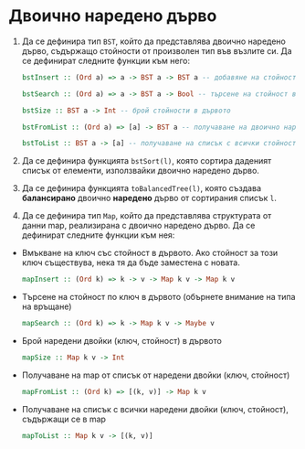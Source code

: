 # Двоично наредено дърво

1. Да се дефинира тип `BST`, който да представлява двоично наредено дърво,
съдържащо стойности от произволен тип във възлите си. Да се дефинират следните
функции към него:

   ```haskell
   bstInsert :: (Ord a) => a -> BST a -> BST a -- добавяне на стойност в дървото
   ```

   ```haskell
   bstSearch :: (Ord a) => a -> BST a -> Bool -- търсене на стойност в дървото
   ```

   ```haskell
   bstSize :: BST a -> Int -- брой стойности в дървото
   ```

   ```haskell
   bstFromList :: (Ord a) => [a] -> BST a -- получаване на двоично наредено дърво от списък със стойности
   ```

   ```haskell
   bstToList :: BST a -> [a] -- получаване на списък с всички стойности в дървото
   ```

1. Да се дефинира функцията `bstSort(l)`, която сортира даденият списък от елементи, използвайки двоично наредено дърво.

1. Да се дефинира функцията `toBalancedTree(l)`, която създава
**балансирано** двоично **наредено** дърво от сортирания списък `l`.

1. Да се дефинира тип `Map`, който да представлява структурата от данни map,
реализирана с двоично наредено дърво. Да се дефинират следните функции към нея:

- Вмъкване на ключ със
стойност в дървото. Ако стойност за този ключ съществува, нека тя да бъде
заместена с новата.

    ```haskell
    mapInsert :: (Ord k) => k -> v -> Map k v -> Map k v
    ```

- Tърсене на стойност по ключ
в дървото (обърнете внимание на типа на връщане)

    ```haskell
    mapSearch :: (Ord k) => k -> Map k v -> Maybe v
    ```

- Брой наредени двойки (ключ, стойност) в дървото

    ```haskell
    mapSize :: Map k v -> Int
    ```

- Получаване на map от списък
от наредени двойки (ключ, стойност)

    ```haskell
    mapFromList :: (Ord k) => [(k, v)] -> Map k v
    ```

- Получаване на списък с всички наредени
двойки (ключ, стойност), съдържащи се в map

    ```haskell
    mapToList :: Map k v -> [(k, v)]
    ```
